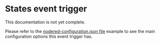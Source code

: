 # States event trigger

This documentation is not yet complete.

Please refer to the [nodered-configuration.json file](/config/nodered-configuration.json) example to see the main configuration options this event trigger has.

